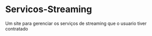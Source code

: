 # Servicos-Streaming
Um site para gerenciar os serviços de streaming que o usuario tiver contratado
